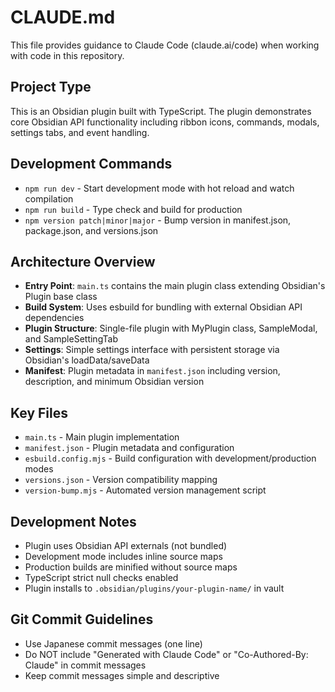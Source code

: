 # CLAUDE.md

This file provides guidance to Claude Code (claude.ai/code) when working with code in this repository.

## Project Type
This is an Obsidian plugin built with TypeScript. The plugin demonstrates core Obsidian API functionality including ribbon icons, commands, modals, settings tabs, and event handling.

## Development Commands
- `npm run dev` - Start development mode with hot reload and watch compilation
- `npm run build` - Type check and build for production
- `npm version patch|minor|major` - Bump version in manifest.json, package.json, and versions.json

## Architecture Overview
- **Entry Point**: `main.ts` contains the main plugin class extending Obsidian's Plugin base class
- **Build System**: Uses esbuild for bundling with external Obsidian API dependencies
- **Plugin Structure**: Single-file plugin with MyPlugin class, SampleModal, and SampleSettingTab
- **Settings**: Simple settings interface with persistent storage via Obsidian's loadData/saveData
- **Manifest**: Plugin metadata in `manifest.json` including version, description, and minimum Obsidian version

## Key Files
- `main.ts` - Main plugin implementation
- `manifest.json` - Plugin metadata and configuration
- `esbuild.config.mjs` - Build configuration with development/production modes
- `versions.json` - Version compatibility mapping
- `version-bump.mjs` - Automated version management script

## Development Notes
- Plugin uses Obsidian API externals (not bundled)
- Development mode includes inline source maps
- Production builds are minified without source maps
- TypeScript strict null checks enabled
- Plugin installs to `.obsidian/plugins/your-plugin-name/` in vault

## Git Commit Guidelines
- Use Japanese commit messages (one line)
- Do NOT include "Generated with Claude Code" or "Co-Authored-By: Claude" in commit messages
- Keep commit messages simple and descriptive